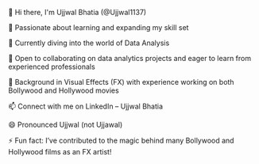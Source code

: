 👋 Hi there, I'm Ujjwal Bhatia (@Ujjwal1137)

👀 Passionate about learning and expanding my skill set

🌱 Currently diving into the world of Data Analysis

🤝 Open to collaborating on data analytics projects and eager to learn from experienced professionals

💼 Background in Visual Effects (FX) with experience working on both Bollywood and Hollywood movies

📫 Connect with me on LinkedIn – Ujjwal Bhatia

😄 Pronounced Ujjwal (not Ujjawal)

⚡ Fun fact: I’ve contributed to the magic behind many Bollywood and Hollywood films as an FX artist!

<!---
Ujjwal1137/Ujjwal1137 is a ✨ special ✨ repository because its `README.md` (this file) appears on your GitHub profile.
You can click the Preview link to take a look at your changes.
--->
